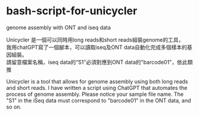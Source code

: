 # bash-script-for-unicycler
genome assembly with ONT and iseq data

Unicycler 是一個可以同時用long reads和short reads組裝genome的工具，  
我用chatGPT寫了一個腳本，可以讀取iseq及ONT data自動化完成多個樣本的基因組裝。  
請留意檔案名稱，iseq data的“S1”必須對應到ONT data的"barcode01"，依此類推



Unicycler is a tool that allows for genome assembly using both long reads and short reads. 
I have written a script using ChatGPT that automates the process of genome assembly.
Please notice your sample file name. 
The "S1" in the iSeq data must correspond to "barcode01" in the ONT data, and so on.
